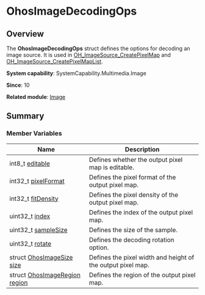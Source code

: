 # OhosImageDecodingOps


## Overview

The **OhosImageDecodingOps** struct defines the options for decoding an image source. It is used in [OH_ImageSource_CreatePixelMap](image.md#oh_imagesource_createpixelmap) and [OH_ImageSource_CreatePixelMapList](image.md#oh_imagesource_createpixelmaplist).

**System capability**: SystemCapability.Multimedia.Image

**Since**: 10

**Related module**: [Image](image.md)


## Summary


### Member Variables

| Name| Description| 
| -------- | -------- |
| int8_t [editable](image.md#editable) | Defines whether the output pixel map is editable.| 
| int32_t [pixelFormat](image.md#pixelformat-23) | Defines the pixel format of the output pixel map.| 
| int32_t [fitDensity](image.md#fitdensity) | Defines the pixel density of the output pixel map.| 
| uint32_t [index](image.md#index) | Defines the index of the output pixel map.| 
| uint32_t [sampleSize](image.md#samplesize) | Defines the size of the sample.| 
| uint32_t [rotate](image.md#rotate) | Defines the decoding rotation option.| 
| struct [OhosImageSize](_ohos_image_size.md) [size](image.md#size-27) | Defines the pixel width and height of the output pixel map.| 
| struct [OhosImageRegion](_ohos_image_region.md) [region](image.md#region) | Defines the region of the output pixel map.| 
